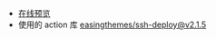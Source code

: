 * [在线预览](http://118.190.217.8:3388/)
* 使用的 action 库 [easingthemes/ssh-deploy@v2.1.5](https://github.com/easingthemes/ssh-deploy)
